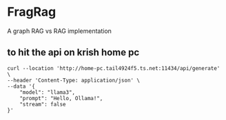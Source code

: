 # FragRag
A graph RAG vs RAG implementation

## to hit the api on krish home pc

```
curl --location 'http://home-pc.tail4924f5.ts.net:11434/api/generate' \
--header 'Content-Type: application/json' \
--data '{
    "model": "llama3",
    "prompt": "Hello, Ollama!",
    "stream": false
}'
```